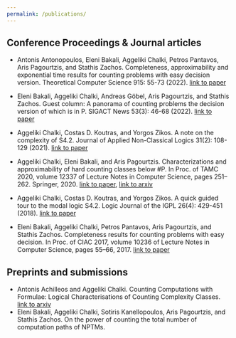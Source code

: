 ```yaml
---
permalink: /publications/
---
```


## Conference Proceedings & Journal articles

- Antonis Antonopoulos, Eleni Bakali, Aggeliki Chalki, Petros Pantavos, Aris Pagourtzis, and Stathis Zachos. Completeness, approximability and exponential time results for counting problems with easy decision version. Theoretical Computer Science 915: 55-73 (2022). <A href="https://www.sciencedirect.com/science/article/pii/S0304397522001256?via%3Dihub">link to paper</A>

-	Eleni Bakali, Aggeliki Chalki, Andreas Göbel, Aris Pagourtzis, and Stathis Zachos. Guest column: A panorama of counting problems the decision version of which is in P. SIGACT News 53(3): 46-68 (2022). <A href="https://dl.acm.org/doi/10.1145/3561064.3561072">link to paper</A>

- Aggeliki Chalki, Costas D. Koutras, and Yorgos Zikos. A note on the complexity of S4.2. Journal of Applied Non-Classical Logics 31(2): 108-129 (2021). <A href="https://www.tandfonline.com/doi/abs/10.1080/11663081.2021.1901560?journalCode=tncl20">link to paper</A>

- Aggeliki Chalki, Eleni Bakali, and Aris Pagourtzis. Characterizations and approximability of hard counting classes below #P. In Proc. of TAMC 2020,
volume 12337 of Lecture Notes in Computer Science, pages 251–262. Springer, 2020. <A href="https://link.springer.com/chapter/10.1007/978-3-030-59267-7_22#main-content">link to paper</A>, <A href="https://arxiv.org/abs/2003.02524">link to arxiv</A>

- Aggeliki Chalki, Costas D. Koutras, and Yorgos Zikos. A quick guided tour to the modal logic S4.2. Logic Journal of the IGPL 26(4): 429-451 (2018). <A href="https://academic.oup.com/jigpal/article-abstract/26/4/429/4965773?redirectedFrom=fulltext&login=false">link to paper</A>

- Eleni Bakali, Aggeliki Chalki, Petros Pantavos, Aris Pagourtzis, and Stathis Zachos. Completeness results for counting problems with easy decision. In Proc. of CIAC 2017, volume 10236 of Lecture Notes in Computer Science, pages 55–66, 2017. <A href="https://link.springer.com/chapter/10.1007/978-3-319-57586-5_6">link to paper</A>


## Preprints and submissions

- Antonis Achilleos and Aggeliki Chalki. Counting Computations with Formulae: Logical Characterisations of Counting Complexity Classes. <A href="https://arxiv.org/abs/2304.10334">link to arxiv</A>
- Eleni Bakali, Aggeliki Chalki, Sotiris Kanellopoulos, Aris Pagourtzis, and Stathis Zachos. On the power of counting the total number of computation paths of NPTMs.


